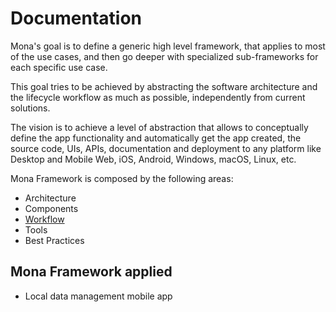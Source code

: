 # Documentation

Mona's goal is to define a generic high level framework, that applies to most of the use cases, and then go deeper with specialized sub-frameworks for each specific use case.

This goal tries to be achieved by abstracting the software architecture and the lifecycle workflow as much as possible, independently from current solutions.

The vision is to achieve a level of abstraction that allows to conceptually define the app functionality and automatically get the app created, the source code, UIs, APIs, documentation and deployment to any platform like Desktop and Mobile Web, iOS, Android, Windows, macOS, Linux, etc.

Mona Framework is composed by the following areas:

* Architecture
* Components
* [Workflow](workflow.md)
* Tools
* Best Practices

## Mona Framework applied

* Local data management mobile app

